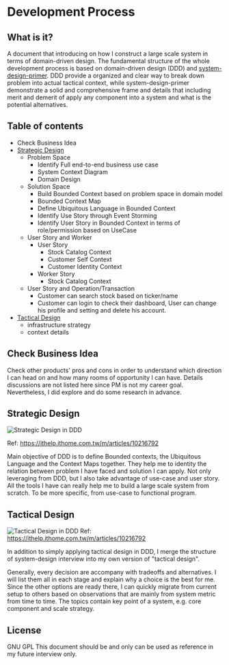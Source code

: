 # Development Process

## What is it?

A document that introducing on how I construct a large scale system in terms of domain-driven design. The fundamental structure of the whole development process is based on domain-driven design (DDD) and [system-design-primer](https://github.com/donnemartin/system-design-primer). DDD provide a organized and clear way to break down problem into actual tactical context, while system-design-primer demonstrate a solid and comprehensive frame and details that including merit and demerit of apply any component into a system and what is the potential alternatives.

## Table of contents

- Check Business Idea
- [Strategic Design](strategic_degisn.md)
  - Problem Space
    - Identify Full end-to-end business use case
    - System Context Diagram
    - Domain Design
  - Solution Space
    - Build Bounded Context based on problem space in domain model
    - Bounded Context Map
    - Define Ubiquitous Language in Bounded Context
    - Identify Use Story through Event Storming
    - Identify User Story in Bounded Context in terms of role/permission based on UseCase
  - User Story and Worker
    - User Story
      - Stock Catalog Context
      - Customer Self Context
      - Customer Identity Context
    - Worker Story
      - Stock Catalog Context
  - User Story and Operation/Transaction
    - Customer can search stock based on ticker/name
    - Customer can login to check their dashboard, User can change his profile and setting and delete his account.
- [Tactical Design](tactical_design.md)
  - infrastructure strategy
  - context details

## Check Business Idea

Check other products' pros and cons in order to understand which direction I can head on and how many rooms of opportunity I can have. Details discussions are not listed here since PM is not my career goal. Nevertheless, I did explore and do some research in advance.

## Strategic Design

![Strategic Design in DDD](https://drive.google.com/uc?export=view&id=19-pno17L98jpnhwYyRZShlt5ZhUlZDgN&sz=w300-h50)

Ref: https://ithelp.ithome.com.tw/m/articles/10216792

Main objective of DDD is to define Bounded contexts, the Ubiquitous Language and the Context Maps together. They help me to identity the relation between problem I have faced and solution I can apply. Not only leveraging from DDD, but I also take advantage of use-case and user story. All the tools I have can really help me to build a large scale system from scratch. To be more specific, from use-case to functional program.

## Tactical Design

![Tactical Design in DDD](https://drive.google.com/uc?id=1jaJUP7Az5St4nsyedx14y4zhHN25uUTN&sz=w300)
Ref: https://ithelp.ithome.com.tw/m/articles/10216792

In addition to simply applying tactical design in DDD, I merge the structure of system-design interview into my own version of "tactical design".

Generally, every decision are accompany with tradeoffs and alternatives. I will list them all in each stage and explain why a choice is the best for me. Since the other options are ready there, I can quickly migrate from current setup to others based on observations that are mainly from system metric from time to time. The topics contain key point of a system, e.g. core component and scale strategy.

## License

GNU GPL
This document should be and only can be used as reference in my future interview only.
